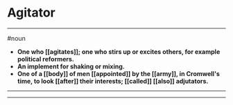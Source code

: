 # Agitator
---
#noun
- **One who [[agitates]]; one who stirs up or excites others, for example political reformers.**
- **An implement for shaking or mixing.**
- **One of a [[body]] of men [[appointed]] by the [[army]], in Cromwell's time, to look [[after]] their interests; [[called]] [[also]] adjutators.**
---
---
